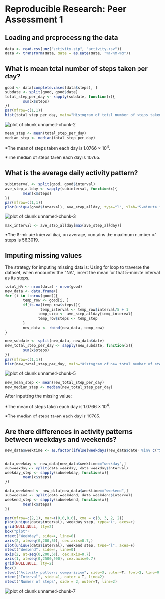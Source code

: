 # Reproducible Research: Peer Assessment 1



## Loading and preprocessing the data


```r
data <- read.csv(unz("activity.zip", "activity.csv"))
data <- transform(data, date = as.Date(date, "%Y-%m-%d"))
```

## What is mean total number of steps taken per day?

```r
good <- data[complete.cases(data$steps), ]
subdate <- split(good, good$date)
total_step_per_day <- sapply(subdate, function(x){
        sum(x$steps)
})
par(mfrow=c(1,1))
hist(total_step_per_day, main="Histogram of total number of steps taken each day", xlab="steps")
```

![plot of chunk unnamed-chunk-2](figure/unnamed-chunk-2.png) 

```r
mean_step <- mean(total_step_per_day)
median_step <- median(total_step_per_day)
```

*The mean of steps taken each day is 1.0766 &times; 10<sup>4</sup>.

*The median of steps taken each day is 10765.

## What is the average daily activity pattern?

```r
subinterval <- split(good, good$interval)
ave_step_allday <- sapply(subinterval, function(x){
        mean(x$steps)
})
par(mfrow=c(1,1))
plot(unique(good$interval), ave_step_allday, type="l", xlab="5-minute interval", ylab="average number of steps", main = "Average daily activity pattern")
```

![plot of chunk unnamed-chunk-3](figure/unnamed-chunk-3.png) 

```r
max_interval <- ave_step_allday[max(ave_step_allday)]
```

*The 5-minute interval that, on average, contains the maximum number of steps is 56.3019.


## Imputing missing values
The strategy for imputing missing data is: 
Using for loop to traverse the dataset, when encounter the "NA", incert the mean for that 5-minute interval as its steps.


```r
total_NA <- nrow(data) - nrow(good)
new_data <- data.frame()
for (i in 1:nrow(good)){
        temp_row <- good[i, ]
        if(is.na(temp_row$steps)){
                temp_interval <- temp_row$interval/5 + 1
               temp_step <- ave_step_allday[temp_interval]
               temp_row$steps <- temp_step
        }
        new_data <- rbind(new_data, temp_row)     
}
```


```r
new_subdate <- split(new_data, new_data$date)
new_total_step_per_day <- sapply(new_subdate, function(x){
        sum(x$steps)
})
par(mfrow=c(1,1))
hist(new_total_step_per_day, main="Histogram of new total number of steps taken each day", xlab="steps")
```

![plot of chunk unnamed-chunk-5](figure/unnamed-chunk-5.png) 

```r
new_mean_step <- mean(new_total_step_per_day)
new_median_step <- median(new_total_step_per_day)
```

After inputting the missing value:

*The mean of steps taken each day is 1.0766 &times; 10<sup>4</sup>.

*The median of steps taken each day is 10765.

## Are there differences in activity patterns between weekdays and weekends?

```r
new_data$weektime <- as.factor(ifelse(weekdays(new_data$date) %in% c("Saturday","Sunday"),"weekend", "weekday"))


data_weekday <- new_data[new_data$weektime=="weekday",]
subweekday <- split(data_weekday, data_weekday$interval)
weekday_step <- sapply(subweekday, function(x){
        mean(x$steps)
})

data_weekdend <- new_data[new_data$weektime=="weekend",]
subweekend <- split(data_weekdend, data_weekdend$interval)
weekend_step <- sapply(subweekend, function(x){
        mean(x$steps)
})
```


```r
par(mfrow=c(2,1), mar=c(0,0,0,0), oma = c(3, 3, 2, 2))
plot(unique(data$interval), weekday_step, type="l", axes=F)
grid(NULL,NULL, lty=2)
box("plot")
mtext("Weekday", side=4, line=0)
axis(2, at=seq(0,200,50), cex.axis=0.7,)
plot(unique(data$interval), weekend_step, type="l", axes=F)
mtext("Weekend", side=4, line=0)
axis(2, at=seq(0,200,50), cex.axis=0.7)
axis(1, at=seq(0,2500,500), cex.axis=0.7)
grid(NULL,NULL, lty=2)
box()
mtext("Activity patterns comparision", side=3, outer=T, font=2, line=0.5)
mtext("Interval", side =1, outer = T, line=2)
mtext("Number of steps", side = 2, outer=T, line=2)
```

![plot of chunk unnamed-chunk-7](figure/unnamed-chunk-7.png) 
